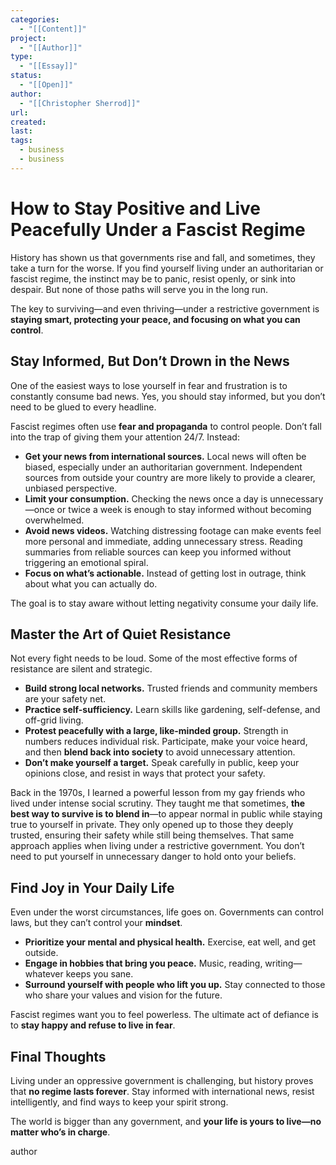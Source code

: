 ```yaml
---
categories:
  - "[[Content]]"
project:
  - "[[Author]]"
type:
  - "[[Essay]]"
status:
  - "[[Open]]"
author:
  - "[[Christopher Sherrod]]"
url: 
created:
last:
tags:
  - business
  - business
---
```

# **How to Stay Positive and Live Peacefully Under a Fascist Regime**  

History has shown us that governments rise and fall, and sometimes, they take a turn for the worse. If you find yourself living under an authoritarian or fascist regime, the instinct may be to panic, resist openly, or sink into despair. But none of those paths will serve you in the long run.  

The key to surviving—and even thriving—under a restrictive government is **staying smart, protecting your peace, and focusing on what you can control**.  

## **Stay Informed, But Don’t Drown in the News**  

One of the easiest ways to lose yourself in fear and frustration is to constantly consume bad news. Yes, you should stay informed, but you don’t need to be glued to every headline.  

Fascist regimes often use **fear and propaganda** to control people. Don’t fall into the trap of giving them your attention 24/7. Instead:  

- **Get your news from international sources.** Local news will often be biased, especially under an authoritarian government. Independent sources from outside your country are more likely to provide a clearer, unbiased perspective.  
- **Limit your consumption.** Checking the news once a day is unnecessary—once or twice a week is enough to stay informed without becoming overwhelmed.  
- **Avoid news videos.** Watching distressing footage can make events feel more personal and immediate, adding unnecessary stress. Reading summaries from reliable sources can keep you informed without triggering an emotional spiral.  
- **Focus on what’s actionable.** Instead of getting lost in outrage, think about what you can actually do.  

The goal is to stay aware without letting negativity consume your daily life.  

## **Master the Art of Quiet Resistance**  

Not every fight needs to be loud. Some of the most effective forms of resistance are silent and strategic.  

- **Build strong local networks.** Trusted friends and community members are your safety net.  
- **Practice self-sufficiency.** Learn skills like gardening, self-defense, and off-grid living.  
- **Protest peacefully with a large, like-minded group.** Strength in numbers reduces individual risk. Participate, make your voice heard, and then **blend back into society** to avoid unnecessary attention.  
- **Don’t make yourself a target.** Speak carefully in public, keep your opinions close, and resist in ways that protect your safety.  

Back in the 1970s, I learned a powerful lesson from my gay friends who lived under intense social scrutiny. They taught me that sometimes, **the best way to survive is to blend in**—to appear normal in public while staying true to yourself in private. They only opened up to those they deeply trusted, ensuring their safety while still being themselves. That same approach applies when living under a restrictive government. You don’t need to put yourself in unnecessary danger to hold onto your beliefs.  

## **Find Joy in Your Daily Life**  

Even under the worst circumstances, life goes on. Governments can control laws, but they can’t control your **mindset**.  

- **Prioritize your mental and physical health.** Exercise, eat well, and get outside.  
- **Engage in hobbies that bring you peace.** Music, reading, writing—whatever keeps you sane.  
- **Surround yourself with people who lift you up.** Stay connected to those who share your values and vision for the future.  

Fascist regimes want you to feel powerless. The ultimate act of defiance is to **stay happy and refuse to live in fear**.  

## **Final Thoughts**  

Living under an oppressive government is challenging, but history proves that **no regime lasts forever**. Stay informed with international news, resist intelligently, and find ways to keep your spirit strong.  

The world is bigger than any government, and **your life is yours to live—no matter who’s in charge**.

author

